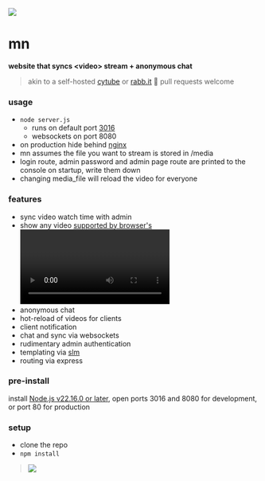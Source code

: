 ![](public/footer.png)

# mn

**website that syncs &lt;video> stream + anonymous chat**

> akin to a self-hosted [cytube](https://cytu.be) or [rabb.it](https://rabb.it) 🔎 pull requests welcome

### usage

- `node server.js`
  - runs on default port [3016](https://oeis.org/search?q=3016)
  - websockets on port 8080
- on production hide behind [nginx](https://github.com/dany-on-demand/mn/wiki)
- mn assumes the file you want to stream is stored in /media
- login route, admin password and admin page route are printed to the console on startup, write them down
- changing media_file will reload the video for everyone

### features

- sync video watch time with admin
- show any video [supported by browser's <video> tag](https://developer.mozilla.org/en-US/docs/Web/HTML/Supported_media_formats#Browser_compatibility)
- anonymous chat
- hot-reload of videos for clients
- client notification
- chat and sync via websockets
- rudimentary admin authentication
- templating via [slm](https://github.com/slm-lang/slm)
- routing via express

### pre-install

install [Node.js v22.16.0 or later](nodejs.org), open ports 3016 and 8080 for development, or port 80 for production

### setup

- clone the repo
- `npm install`

> ![](public/banner.png)
